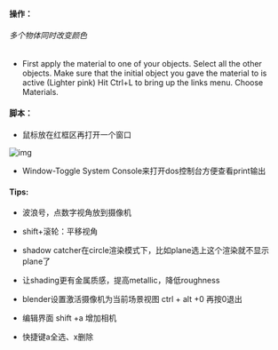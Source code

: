 

 

 #### 操作：

###### 多个物体同时改变颜色

- First apply the material to one of your objects. Select all the other objects. Make sure that the initial object you gave the material to is active (Lighter pink) Hit Ctrl+L to bring up the links menu. Choose Materials.


#### 脚本：

- 鼠标放在红框区再打开一个窗口


![img](file:///C:\Users\jaydean\AppData\Local\Temp\msohtmlclip1\01\clip_image002.jpg)

- Window-Toggle System Console来打开dos控制台方便查看print输出


#### Tips:

- 波浪号，点数字视角放到摄像机

- shift+滚轮：平移视角

- shadow catcher在circle渲染模式下，比如plane选上这个渲染就不显示plane了

-  让shading更有金属质感，提高metallic，降低roughness

-  blender设置激活摄像机为当前场景视图 ctrl + alt +0 再按0退出

-  编辑界面 shift +a 增加相机

-  快捷键a全选、x删除
